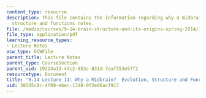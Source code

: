 ```yaml
---
content_type: resource
description: This file contains the information regarding why a midbrain? evolution,
  structure and functions notes.
file: /media/courses/9-14-brain-structure-and-its-origins-spring-2014/385d5c8c4f89ebec13480f2e06acf917_MIT9_14S14_Lecture11.pdf
file_type: application/pdf
learning_resource_types:
- Lecture Notes
ocw_type: OCWFile
parent_title: Lecture Notes
parent_type: CourseSection
parent_uid: 19224a13-4dc2-853c-831d-7eaf353e57f2
resourcetype: Document
title: '9.14 Lecture 11: Why a Midbrain?  Evolution, Structure and Functions Notes'
uid: 385d5c8c-4f89-ebec-1348-0f2e06acf917
---
```

